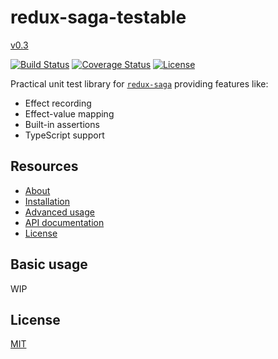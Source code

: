 # redux-saga-testable

[v0.3](https://github.com/jeromeludmann/redux-saga-testable/pull/12)

[![Build Status](https://travis-ci.org/jeromeludmann/redux-saga-testable.svg)](https://travis-ci.org/jeromeludmann/redux-saga-testable)
[![Coverage Status](https://coveralls.io/repos/github/jeromeludmann/redux-saga-testable/badge.svg)](https://coveralls.io/github/jeromeludmann/redux-saga-testable)
[![License](https://img.shields.io/badge/License-MIT-blue.svg)](LICENSE)

Practical unit test library for [`redux-saga`](https://github.com/redux-saga/redux-saga) providing features like:

- Effect recording
- Effect-value mapping
- Built-in assertions
- TypeScript support

## Resources

- [About](/docs/about.md)
- [Installation](/docs/install.md)
- [Advanced usage](/docs/usage.md)
- [API documentation](/docs/api.md)
- [License](#license)

## Basic usage

WIP

## License

[MIT](LICENSE)
